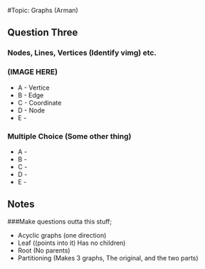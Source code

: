 #Topic: Graphs
(Arman)
## Question Three
### Nodes, Lines, Vertices (Identify vimg) etc.
### (IMAGE HERE)
* A - Vertice
* B - Edge
* C - Coordinate
* D - Node
* E - 

### Multiple Choice (Some other thing)
* A - 
* B - 
* C - 
* D - 
* E - 

## Notes
###Make questions outta this stuff;
* Acyclic graphs (one direction)
* Leaf ((points into it) Has no children)
* Root (No parents)
* Partitioning (Makes 3 graphs, The original, and the two parts)